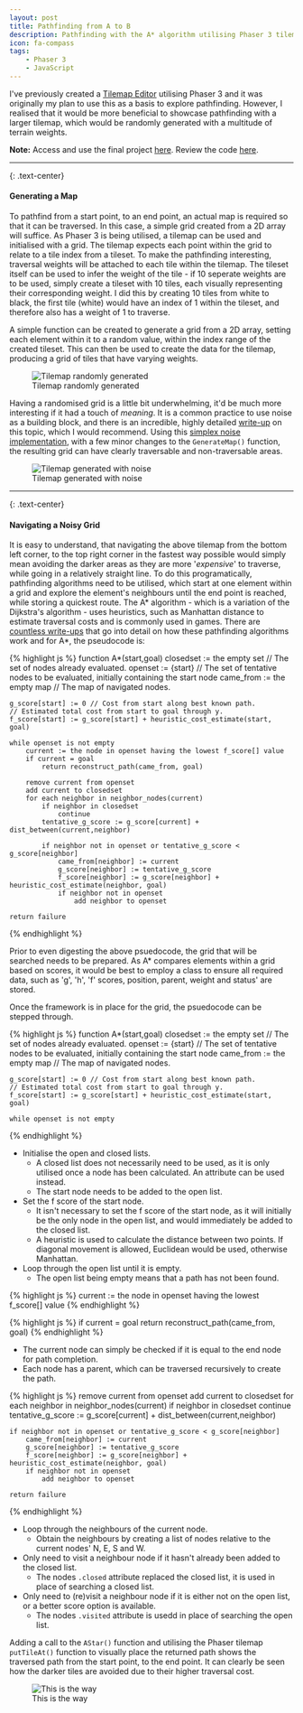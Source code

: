 ```yaml
---
layout: post
title: Pathfinding from A to B
description: Pathfinding with the A* algorithm utilising Phaser 3 tilemaps
icon: fa-compass
tags:
    - Phaser 3
    - JavaScript
---
```


I've previously created a [Tilemap Editor](/2023/02/12/tilemap-editor.html) utilising Phaser 3 and it was originally my plan to use this as a basis to explore pathfinding.  However, I realised that it would be more beneficial to showcase pathfinding with a larger tilemap, which would be randomly generated with a multitude of terrain weights.

<div class="alert alert-info" role="alert">
    <div class="d-flex justify-content-center">
        <span>
            <strong>Note:</strong> Access and use the final project <a href="/projects/pathfinding.html">here</a>.  Review the code <a href="/assets/projects/pathfinding/js/pathfinding.js">here</a>.
        </span>
    </div>
</div>

<hr/>

{: .text-center}
#### Generating a Map

To pathfind from a start point, to an end point, an actual map is required so that it can be traversed.  In this case, a simple grid created from a 2D array will suffice.  As Phaser 3 is being utilised, a tilemap can be used and initialised with a grid.  The tilemap expects each point within the grid to relate to a tile index from a tileset.  To make the pathfinding interesting, traversal weights will be attached to each tile within the tilemap.  The tileset itself can be used to infer the weight of the tile - if 10 seperate weights are to be used, simply create a tileset with 10 tiles, each visually representing their corresponding weight.  I did this by creating 10 tiles from white to black, the first tile (white) would have an index of 1 within the tileset, and therefore also has a weight of 1 to traverse.

A simple function can be created to generate a grid from a 2D array, setting each element within it to a random value, within the index range of the created tileset.  This can then be used to create the data for the tilemap, producing a grid of tiles that have varying weights.

<script src="https://gist.github.com/onemandan/29b09b4c4670a2ba7020433f351c2b93.js"></script>

<figure class="text-center">
    <img class="rounded" src="/assets/images/posts/{{ page.title }}/img1.png" alt="Tilemap randomly generated">
    <figcaption>Tilemap randomly generated</figcaption>
</figure>

Having a randomised grid is a little bit underwhelming, it'd be much more interesting if it had a touch of *meaning*.  It is a common practice to use noise as a building block, and there is an incredible, highly detailed [write-up](https://www.redblobgames.com/maps/terrain-from-noise/) on this topic, which I would recommend.  Using this [simplex noise implementation](https://github.com/jwagner/simplex-noise.js), with a few minor changes to the <code>GenerateMap()</code> function, the resulting grid can have clearly traversable and non-traversable areas.

<script src="https://gist.github.com/onemandan/5af4526ca832133bf57b063377137c3d.js"></script>

<figure class="text-center">
    <img class="rounded" src="/assets/images/posts/{{ page.title }}/img2.png" alt="Tilemap generated with noise">
    <figcaption>Tilemap generated with noise</figcaption>
</figure>

<hr/>

{: .text-center}
#### Navigating a Noisy Grid

It is easy to understand, that navigating the above tilemap from the bottom left corner, to the top right corner in the fastest way possible would simply mean avoiding the darker areas as they are more '*expensive*' to traverse, while going in a relatively straight line.  To do this programatically, pathfinding algorithms need to be utilised, which start at one element within a grid and explore the element's neighbours until the end point is reached, while storing a quickest route.  The A* algorithm - which is a variation of the Dijkstra's algorithm - uses heuristics, such as Manhattan distance to estimate traversal costs and is commonly used in games.  There are [countless write-ups](https://en.wikipedia.org/wiki/Pathfinding#Algorithms) that go into detail on how these pathfinding algorithms work and for A*, the pseudocode is:

{% highlight js %}
function A*(start,goal)
    closedset := the empty set // The set of nodes already evaluated.
    openset := {start} // The set of tentative nodes to be evaluated, initially containing the start node
    came_from := the empty map // The map of navigated nodes.
 
    g_score[start] := 0 // Cost from start along best known path.
    // Estimated total cost from start to goal through y.
    f_score[start] := g_score[start] + heuristic_cost_estimate(start, goal)
 
    while openset is not empty
        current := the node in openset having the lowest f_score[] value
        if current = goal
            return reconstruct_path(came_from, goal)
 
        remove current from openset
        add current to closedset
        for each neighbor in neighbor_nodes(current)
            if neighbor in closedset
                continue
            tentative_g_score := g_score[current] + dist_between(current,neighbor)
 
            if neighbor not in openset or tentative_g_score < g_score[neighbor] 
                came_from[neighbor] := current
                g_score[neighbor] := tentative_g_score
                f_score[neighbor] := g_score[neighbor] + heuristic_cost_estimate(neighbor, goal)
                if neighbor not in openset
                    add neighbor to openset
 
    return failure
{% endhighlight %}

Prior to even digesting the above psuedocode, the grid that will be searched needs to be prepared.  As A* compares elements within a grid based on scores, it would be best to employ a class to ensure all required data, such as 'g', 'h', 'f' scores, position, parent, weight and status' are stored.

<script src="https://gist.github.com/onemandan/c7c7c8a02ea59cbf72ee9bf999e48540.js"></script>

Once the framework is in place for the grid, the psuedocode can be stepped through.

{% highlight js %}
function A*(start,goal)
    closedset := the empty set // The set of nodes already evaluated.
    openset := {start} // The set of tentative nodes to be evaluated, initially containing the start node
    came_from := the empty map // The map of navigated nodes.
 
    g_score[start] := 0 // Cost from start along best known path.
    // Estimated total cost from start to goal through y.
    f_score[start] := g_score[start] + heuristic_cost_estimate(start, goal)
 
    while openset is not empty
{% endhighlight %}

- Initialise the open and closed lists.
    - A closed list does not necessarily need to be used, as it is only utilised once a node has been calculated.  An attribute can be used instead.
    - The start node needs to be added to the open list.
- Set the f score of the start node.
    - It isn't necessary to set the f score of the start node, as it will initially be the only node in the open list, and would immediately be added to the closed list.
    - A heuristic is used to calculate the distance between two points.  If diagonal movement is allowed, Euclidean would be used, otherwise Manhattan.
- Loop through the open list until it is empty.
    - The open list being empty means that a path has not been found.

<script src="https://gist.github.com/onemandan/d97b124a6675132730f93f283fa45937.js"></script>

{% highlight js %}
current := the node in openset having the lowest f_score[] value
{% endhighlight %}

<script src="https://gist.github.com/onemandan/1bce4f1583869d99da0c3dd4522207c7.js"></script>

{% highlight js %}
if current = goal
    return reconstruct_path(came_from, goal)
{% endhighlight %}

- The current node can simply be checked if it is equal to the end node for path completion.
- Each node has a parent, which can be traversed recursively to create the path.

<script src="https://gist.github.com/onemandan/25027723d9f46e292920c0027f7e7f78.js"></script>

{% highlight js %}
remove current from openset
add current to closedset
for each neighbor in neighbor_nodes(current)
    if neighbor in closedset
        continue
    tentative_g_score := g_score[current] + dist_between(current,neighbor)

    if neighbor not in openset or tentative_g_score < g_score[neighbor] 
        came_from[neighbor] := current
        g_score[neighbor] := tentative_g_score
        f_score[neighbor] := g_score[neighbor] + heuristic_cost_estimate(neighbor, goal)
        if neighbor not in openset
            add neighbor to openset
 
    return failure
{% endhighlight %}

- Loop through the neighbours of the current node.
    - Obtain the neighbours by creating a list of nodes relative to the current nodes' N, E, S and W.
- Only need to visit a neighbour node if it hasn't already been added to the closed list.
    - The nodes <code>.closed</code> attribute replaced the closed list, it is used in place of searching a closed list.
- Only need to (re)visit a neighbour node if it is either not on the open list, or a better score option is available.
    - The nodes <code>.visited</code> attribute is usedd in place of searching the open list.

<script src="https://gist.github.com/onemandan/e75c9c87e957c0122e968d4bb02cd48b.js"></script>

Adding a call to the <code>AStar()</code> function and utilising the Phaser tilemap <code>putTileAt()</code> function to visually place the returned path shows the traversed path from the start point, to the end point.  It can clearly be seen how the darker tiles are avoided due to their higher traversal cost.

<figure class="text-center">
    <img class="rounded" src="/assets/images/posts/{{ page.title }}/img3.png" alt="This is the way">
    <figcaption>This is the way</figcaption>
</figure>